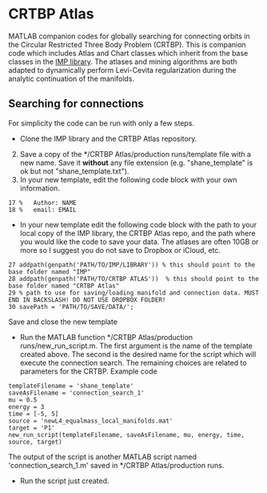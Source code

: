 # CRTBP Atlas
MATLAB companion codes for globally searching for connecting orbits in the Circular Restricted Three Body Problem (CRTBP). This is companion code which includes Atlas and Chart classes which inherit from the base classes in the [IMP library](https://github.com/skepley/IMP). The atlases and mining algorithms are both adapted to dynamically perform Levi-Cevita regularization during the analytic continuation of the manifolds. 

## Searching for connections
For simplicity the code can be run with only a few steps. 

* Clone the IMP library and the CRTBP Atlas repository. 
2. Save a copy of the */CRTBP Atlas/production runs/template file with a new name. Save it **without** any file extension (e.g. "shane\_template" is ok but not "shane\_template.txt").
3. In your new template, edit the following code block with your own information.

```
17 %   Author: NAME
18 %   email: EMAIL
```
* In your new template edit the following code block with the path to your local copy of the IMP library, the CRTBP Atlas repo, and the path where you would like the code to save your data. The atlases are often 10GB or more so I suggest you do not save to Dropbox or iCloud, etc. 

```
27 addpath(genpath('PATH/TO/IMP/LIBRARY')) % this should point to the base folder named "IMP"
28 addpath(genpath('PATH/TO/CRTBP ATLAS'))  % this should point to the base folder named "CRTBP Atlas"
29 % path to use for saving/loading manifold and connection data. MUST END IN BACKSLASH! DO NOT USE DROPBOX FOLDER!
30 savePath = 'PATH/TO/SAVE/DATA/';  
```

Save and close the new template

* Run the MATLAB function */CRTBP Atlas/production runs/new\_run\_script.m. The first argument is the name of the template created above. The second is the desired name for the script which will execute the connection search. The remaining choices are related to parameters for the CRTBP. Example code

```
templateFilename = 'shane_template'
saveAsFilename = 'connection_search_1'
mu = 0.5
energy = 3
time = [-5, 5]
source = 'newL4_equalmass_local_manifolds.mat'
target = 'P1'
new_run_script(templateFilename, saveAsFilename, mu, energy, time, source, target)

```
The output of the script is another MATLAB script named 'connection\_search_1.m' saved in */CRTBP Atlas/production runs. 

* Run the script just created. 